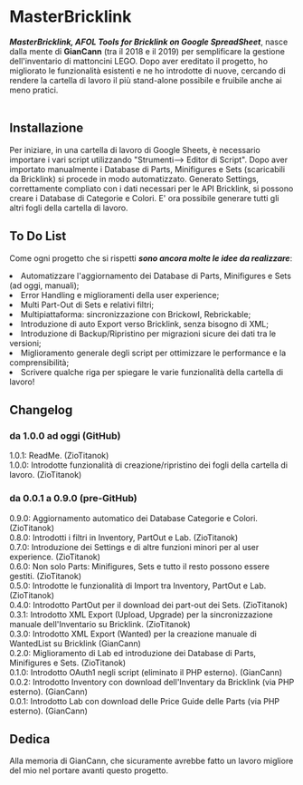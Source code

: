 # MasterBricklink
<b><i>MasterBricklink, AFOL Tools for Bricklink on Google SpreadSheet</b></i>, nasce dalla mente di <b>GianCann</b> (tra il 2018 e il 2019) per semplificare la gestione dell'inventario di mattoncini LEGO. Dopo aver ereditato il progetto, ho migliorato le funzionalità esistenti e ne ho introdotte di nuove, cercando di rendere la cartella di lavoro il più stand-alone possibile e fruibile anche ai meno pratici.<br></br>


## Installazione
Per iniziare, in una cartella di lavoro di Google Sheets, è necessario importare i vari script utilizzando "Strumenti--> Editor di Script".
Dopo aver importato manualmente i Database di Parts, Minifigures e Sets (scaricabili da Bricklink) si procede in modo automatizzato. Generato Settings, correttamente compliato con i dati necessari per le API Bricklink, si possono creare i Database di Categorie e Colori. E' ora possibile generare tutti gli altri fogli della cartella di lavoro.


## To Do List
Come ogni progetto che si rispetti <b><i>sono ancora molte le idee da realizzare</b></i>:
<li>Automatizzare l'aggiornamento dei Database di Parts, Minifigures e Sets (ad oggi, manuali);</li>
<li>Error Handling e miglioramenti della user experience;</li>
<li>Multi Part-Out di Sets e relativi filtri;</li>
<li>Multipiattaforma: sincronizzazione con Brickowl, Rebrickable;</li>
<li>Introduzione di auto Export verso Bricklink, senza bisogno di XML;</li>
<li>Introduzione di Backup/Ripristino per migrazioni sicure dei dati tra le versioni;</li>
<li>Miglioramento generale degli script per ottimizzare le performance e la comprensibilità;</li>
<li>Scrivere qualche riga per spiegare le varie funzionalità della cartella di lavoro!</li>


## Changelog
### da 1.0.0 ad oggi (GitHub)
1.0.1: ReadMe. (ZioTitanok)<br>
1.0.0: Introdotte funzionalità di creazione/ripristino dei fogli della cartella di lavoro. (ZioTitanok)<br>

### da 0.0.1 a 0.9.0 (pre-GitHub)
0.9.0: Aggiornamento automatico dei Database Categorie e Colori. (ZioTitanok)<br>
0.8.0: Introdotti i filtri in Inventory, PartOut e Lab. (ZioTitanok)<br>
0.7.0: Introduzione dei Settings e di altre funzioni minori per al user experience. (ZioTitanok)<br>
0.6.0: Non solo Parts: Minifigures, Sets e tutto il resto possono essere gestiti. (ZioTitanok)<br>
0.5.0: Introdotte le funzionalità di Import tra Inventory, PartOut e Lab. (ZioTitanok)<br>
0.4.0: Introdotto PartOut per il download dei part-out dei Sets. (ZioTitanok)<br>
0.3.1: Introdotto XML Export (Upload, Upgrade) per la sincronizzazione manuale dell'Inventario su Bricklink. (ZioTitanok)<br>
0.3.0: Introdotto XML Export (Wanted) per la creazione manuale di WantedList su Bricklink (GianCann)<br>
0.2.0: Miglioramento di Lab ed introduzione dei Database di Parts, Minifigures e Sets. (ZioTitanok)<br>
0.1.0: Introdotto OAuth1 negli script (eliminato il PHP esterno). (GianCann)<br>
0.0.2: Introdotto Inventory con download dell'Inventary da Bricklink (via PHP esterno). (GianCann)<br>
0.0.1: Introdotto Lab con download delle Price Guide delle Parts (via PHP esterno). (GianCann)<br>

## Dedica
Alla memoria di GianCann, che sicuramente avrebbe fatto un lavoro migliore del mio nel portare avanti questo progetto.
